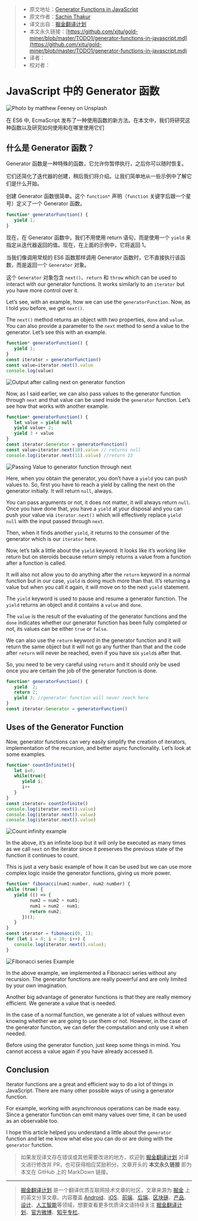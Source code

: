 > * 原文地址：[Generator Functions in JavaScript](https://medium.com/better-programming/generator-functions-in-javascript-571ba4cda69e)
> * 原文作者：[Sachin Thakur](https://medium.com/@thakursachin467)
> * 译文出自：[掘金翻译计划](https://github.com/xitu/gold-miner)
> * 本文永久链接：[https://github.com/xitu/gold-miner/blob/master/TODO1/generator-functions-in-javascript.md](https://github.com/xitu/gold-miner/blob/master/TODO1/generator-functions-in-javascript.md)
> * 译者：
> * 校对者：

# JavaScript 中的 Generator 函数

![Photo by [matthew Feeney](https://unsplash.com/@matt__feeney?utm_source=unsplash&utm_medium=referral&utm_content=creditCopyText) on [Unsplash](https://unsplash.com/s/photos/wait?utm_source=unsplash&utm_medium=referral&utm_content=creditCopyText)](https://cdn-images-1.medium.com/max/10180/1*T-HFCdKSrA6dhlyN66g1uw.jpeg)

在 ES6 中, EcmaScript 发布了一种使用函数的新方法。在本文中，我们将研究这种函数以及研究如何使用和在哪里使用它们

## 什么是 Generator 函数？

Generator 函数是一种特殊的函数，它允许你暂停执行，之后你可以随时恢复。

它们还简化了迭代器的创建，稍后我们将介绍。让我们简单地从一些示例中了解它们是什么开始。

创建 Generator 函数很简单。这个 `function*` 声明（`function` 关键字后跟一个星号）定义了一个 Generator 函数。

```js
function* generatorFunction() {
   yield 1;
}
```

现在，在 Generator 函数中，我们不用使用 return 语句，而是使用一个 `yield` 来指定从迭代器返回的值。现在，在上面的示例中，它将返回 1。

当我们像调用常规的 ES6 函数那样调用 Generator 函数时，它不直接执行该函数，而是返回一个 `Generator` 对象。

这个 `Generator` 对象包含 `next()`、`return` 和 `throw` which can be used to interact with our generator functions. It works similarly to an `iterator` but you have more control over it.

Let’s see, with an example, how we can use the `generatorFunction`. Now, as I told you before, we get `next()`.

The `next()` method returns an object with two properties, `done` and `value`. You can also provide a parameter to the `next` method to send a value to the generator. Let’s see this with an example.

```JavaScript
function* generatorFunction() {
   yield 1;
}
const iterator = generatorFunction()
const value=iterator.next().value
console.log(value)
```

![Output after calling next on generator function](https://cdn-images-1.medium.com/max/2000/1*CuDQhYcZ3xLZKvFTosFFrg.png)

Now, as I said earlier, we can also pass values to the generator function through `next` and that value can be used inside the `generator` function. Let’s see how that works with another example.

```JavaScript
function* generatorFunction() {
   let value = yield null
   yield value+ 2;
   yield 3 + value
}
const iterator:Generator = generatorFunction()
const value=iterator.next(10).value // returns null
console.log(iterator.next(11).value) //return 13
```

![Passing Value to generator function through next](https://cdn-images-1.medium.com/max/2000/1*ywIGvmfO_r3j0rTdccplEQ.png)

Here, when you obtain the generator, you don’t have a `yield` you can push values to. So, first you have to reach a yield by calling the next on the generator initially. It will return `null`, always.

You can pass arguments or not, it does not matter, it will always return `null`. Once you have done that, you have a `yield` at your disposal and you can push your value via `iterator.next()` which will effectively replace `yield null` with the input passed through `next`.

Then, when it finds another `yield`, it returns to the consumer of the generator which is our `iterator` here.

Now, let’s talk a little about the `yield` keyword. It looks like it’s working like return but on steroids because return simply returns a value from a function after a function is called.

It will also not allow you to do anything after the `return` keyword in a normal function but in our case, `yield` is doing much more than that. It’s returning a value but when you call it again, it will move on to the next `yield` statement.

The `yield` keyword is used to pause and resume a generator function. The `yield` returns an object and it contains a `value` and `done`.

The `value` is the result of the evaluating of the generator functions and the `done` indicates whether our generator function has been fully completed or not, its values can be either `true` or `false`.

We can also use the `return` keyword in the generator function and it will return the same object but it will not go any further than that and the code after `return` will never be reached, even if you have six `yield`s after that.

So, you need to be very careful using `return` and it should only be used once you are certain the job of the generator function is done.

```JavaScript
function* generatorFunction() {
   yield  2;
   return 2;
   yield 3; //generator function will never reach here
}
const iterator:Generator = generatorFunction()
```

## Uses of the Generator Function

Now, generator functions can very easily simplify the creation of iterators, implementation of the recursion, and better async functionality. Let’s look at some examples.

```JavaScript
function* countInfinite(){
   let i=0;
   while(true){
      yield i;
      i++
   }
}
const iterator= countInfinite()
console.log(iterator.next().value)
console.log(iterator.next().value)
console.log(iterator.next().value)
```

![Count infinity example](https://cdn-images-1.medium.com/max/2504/1*YVzFY7yj2GwKBQUKbnhkug.png)

In the above, it’s an infinite loop but it will only be executed as many times as we call `next` on the iterator since it preserves the previous state of the function it continues to count.

This is just a very basic example of how it can be used but we can use more complex logic inside the generator functions, giving us more power.

```JavaScript
function* fibonacci(num1:number, num2:number) {
while (true) {
   yield (() => {
         num2 = num2 + num1;
         num1 = num2 - num1;
         return num2;
      })();
   }
}
const iterator = fibonacci(0, 1);
for (let i = 0; i < 10; i++) {
   console.log(iterator.next().value);
}
```

![Fibonacci series Example](https://cdn-images-1.medium.com/max/2700/1*UOMv0GIOFyRWOqhFMSxgMA.png)

In the above example, we implemented a Fibonacci series without any recursion. The generator functions are really powerful and are only limited by your own imagination.

Another big advantage of generator functions is that they are really memory efficient. We generate a value that is needed.

In the case of a normal function, we generate a lot of values without even knowing whether we are going to use them or not. However, in the case of the generator function, we can defer the computation and only use it when needed.

Before using the generator function, just keep some things in mind. You cannot access a value again if you have already accessed it.

## Conclusion

Iterator functions are a great and efficient way to do a lot of things in JavaScript. There are many other possible ways of using a generator function.

For example, working with asynchronous operations can be made easy. Since a generator function can emit many values over time, it can be used as an observable too.

I hope this article helped you understand a little about the `generator` function and let me know what else you can do or are doing with the `generator` function.

> 如果发现译文存在错误或其他需要改进的地方，欢迎到 [掘金翻译计划](https://github.com/xitu/gold-miner) 对译文进行修改并 PR，也可获得相应奖励积分。文章开头的 **本文永久链接** 即为本文在 GitHub 上的 MarkDown 链接。

---

> [掘金翻译计划](https://github.com/xitu/gold-miner) 是一个翻译优质互联网技术文章的社区，文章来源为 [掘金](https://juejin.im) 上的英文分享文章。内容覆盖 [Android](https://github.com/xitu/gold-miner#android)、[iOS](https://github.com/xitu/gold-miner#ios)、[前端](https://github.com/xitu/gold-miner#前端)、[后端](https://github.com/xitu/gold-miner#后端)、[区块链](https://github.com/xitu/gold-miner#区块链)、[产品](https://github.com/xitu/gold-miner#产品)、[设计](https://github.com/xitu/gold-miner#设计)、[人工智能](https://github.com/xitu/gold-miner#人工智能)等领域，想要查看更多优质译文请持续关注 [掘金翻译计划](https://github.com/xitu/gold-miner)、[官方微博](http://weibo.com/juejinfanyi)、[知乎专栏](https://zhuanlan.zhihu.com/juejinfanyi)。

